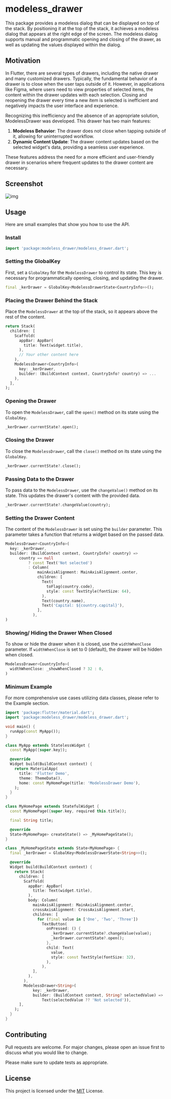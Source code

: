 # modeless_drawer
This package provides a modeless dialog that can be displayed on top of the stack. By positioning it at the top of the stack, it achieves a modeless dialog that appears at the right edge of the screen. The modeless dialog supports manual and programmatic opening and closing of the drawer, as well as updating the values displayed within the dialog.

## Motivation

In Flutter, there are several types of drawers, including the native drawer and many customized drawers. Typically, the fundamental behavior of a drawer is to close when the user taps outside of it. However, in applications like Figma, where users need to view properties of selected items, the content within the drawer updates with each selection. Closing and reopening the drawer every time a new item is selected is inefficient and negatively impacts the user interface and experience.

Recognizing this inefficiency and the absence of an appropriate solution, ModelessDrawer was developed. This drawer has two main features:

1. **Modeless Behavior**: The drawer does not close when tapping outside of it, allowing for uninterrupted workflow.
2. **Dynamic Content Update**: The drawer content updates based on the selected widget's data, providing a seamless user experience.

These features address the need for a more efficient and user-friendly drawer in scenarios where frequent updates to the drawer content are necessary.

## Screenshot
![img](modeless_dialog.gif)  

## Usage
Here are small examples that show you how to use the API.

### Install
```dart
import 'package:modeless_drawer/modeless_drawer.dart';
```

### Setting the GlobalKey
First, set a `GlobalKey` for the `ModelessDrawer` to control its state. This key is necessary for programmatically opening, closing, and updating the drawer.

```dart
final _kerDrawer = GlobalKey<ModelessDrawerState<CountryInfo>>();
```

### Placing the Drawer Behind the Stack
Place the `ModelessDrawer` at the top of the stack, so it appears above the rest of the content.

```dart
return Stack(
  children: [
    Scaffold(
      appBar: AppBar(
        title: Text(widget.title),
      ),
      // Your other content here
    ),
    ModelessDrawer<CountryInfo>(
      key: _kerDrawer,
      builder: (BuildContext context, CountryInfo? country) => ...
    ),
  ],
);
```

### Opening the Drawer
To open the `ModelessDrawer`, call the `open()` method on its state using the `GlobalKey`.

```dart
_kerDrawer.currentState?.open();
```

### Closing the Drawer
To close the `ModelessDrawer`, call the `close()` method on its state using the `GlobalKey`.

```dart
_kerDrawer.currentState?.close();
```


### Passing Data to the Drawer
To pass data to the `ModelessDrawer`, use the `changeValue()` method on its state. This updates the drawer's content with the provided data.

```dart
_kerDrawer.currentState?.changeValue(country);
```

### Setting the Drawer Content
The content of the `ModelessDrawer` is set using the `builder` parameter. This parameter takes a function that returns a widget based on the passed data.

```dart
ModelessDrawer<CountryInfo>(
  key: _kerDrawer,
  builder: (BuildContext context, CountryInfo? country) =>
      country == null
          ? const Text('Not selected')
          : Column(
              mainAxisAlignment: MainAxisAlignment.center,
              children: [
                Text(
                  toFlag(country.code),
                  style: const TextStyle(fontSize: 64),
                ),
                Text(country.name),
                Text('Capital: ${country.capital}'),
              ],
            ),
)
```

### Showing/ Hiding the Drawer When Closed
To show or hide the drawer when it is closed, use the `widthWhenClose` parameter. If `widthWhenClose` is set to 0 (default), the drawer will be hidden when closed.

```dart
ModelessDrawer<CountryInfo>(
  widthWhenClose: _showWhenClosed ? 32 : 0,
)
```

### Minimum Example
For more comprehensive use cases utilizing data classes, please refer to the Example section.

```dart
import 'package:flutter/material.dart';
import 'package:modeless_drawer/modeless_drawer.dart';

void main() {
  runApp(const MyApp());
}

class MyApp extends StatelessWidget {
  const MyApp({super.key});

  @override
  Widget build(BuildContext context) {
    return MaterialApp(
      title: 'Flutter Demo',
      theme: ThemeData(),
      home: const MyHomePage(title: 'ModelessDrawer Demo'),
    );
  }
}

class MyHomePage extends StatefulWidget {
  const MyHomePage({super.key, required this.title});

  final String title;

  @override
  State<MyHomePage> createState() => _MyHomePageState();
}

class _MyHomePageState extends State<MyHomePage> {
  final _kerDrawer = GlobalKey<ModelessDrawerState<String>>();

  @override
  Widget build(BuildContext context) {
    return Stack(
      children: [
        Scaffold(
          appBar: AppBar(
            title: Text(widget.title),
          ),
          body: Column(
            mainAxisAlignment: MainAxisAlignment.center,
            crossAxisAlignment: CrossAxisAlignment.start,
            children: [
              for (final value in ['One', 'Two', 'Three'])
                TextButton(
                  onPressed: () {
                    _kerDrawer.currentState?.changeValue(value);
                    _kerDrawer.currentState?.open();
                  },
                  child: Text(
                    value,
                    style: const TextStyle(fontSize: 32),
                  ),
                ),
            ],
          ),
        ),
        ModelessDrawer<String>(
            key: _kerDrawer,
            builder: (BuildContext context, String? selectedValue) =>
                Text(selectedValue ?? 'Not selected')),
      ],
    );
  }
}


```

## Contributing

Pull requests are welcome. For major changes, please open an issue first
to discuss what you would like to change.

Please make sure to update tests as appropriate.

## License
This project is licensed under the [MIT](https://github.com/xaatw0/flutter_salon_packages/blob/main/modeless_drawer/LICENSE) License.
